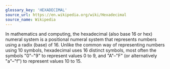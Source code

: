 ```yaml
---
glossary_key: 'HEXADECIMAL'
source_url: https://en.wikipedia.org/wiki/Hexadecimal
source_name: Wikipedia
---
```


In mathematics and computing, the hexadecimal (also base 16 or hex) numeral system is a positional numeral system that represents numbers using a radix (base) of 16. Unlike the common way of representing numbers using 10 symbols, hexadecimal uses 16 distinct symbols, most often the symbols "0"–"9" to represent values 0 to 9, and "A"–"F" (or alternatively "a"–"f") to represent values 10 to 15.
